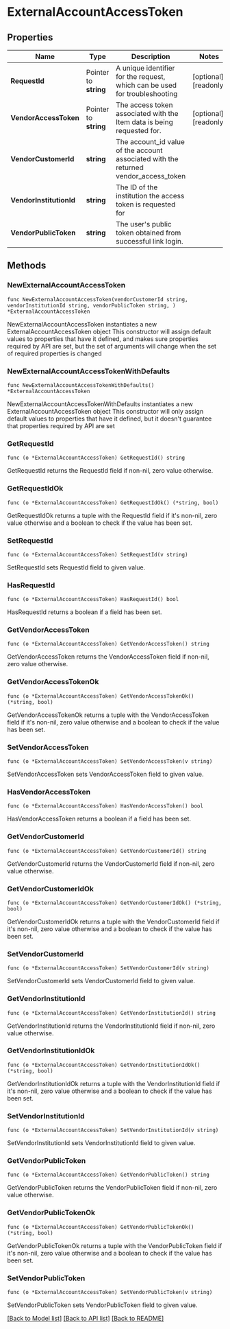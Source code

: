 # ExternalAccountAccessToken

## Properties

Name | Type | Description | Notes
------------ | ------------- | ------------- | -------------
**RequestId** | Pointer to **string** | A unique identifier for the request, which can be used for troubleshooting | [optional] [readonly] 
**VendorAccessToken** | Pointer to **string** | The access token associated with the Item data is being requested for. | [optional] [readonly] 
**VendorCustomerId** | **string** | The account_id value of the account associated with the returned vendor_access_token | 
**VendorInstitutionId** | **string** | The ID of the institution the access token is requested for  | 
**VendorPublicToken** | **string** | The user&#39;s public token obtained from successful link login.  | 

## Methods

### NewExternalAccountAccessToken

`func NewExternalAccountAccessToken(vendorCustomerId string, vendorInstitutionId string, vendorPublicToken string, ) *ExternalAccountAccessToken`

NewExternalAccountAccessToken instantiates a new ExternalAccountAccessToken object
This constructor will assign default values to properties that have it defined,
and makes sure properties required by API are set, but the set of arguments
will change when the set of required properties is changed

### NewExternalAccountAccessTokenWithDefaults

`func NewExternalAccountAccessTokenWithDefaults() *ExternalAccountAccessToken`

NewExternalAccountAccessTokenWithDefaults instantiates a new ExternalAccountAccessToken object
This constructor will only assign default values to properties that have it defined,
but it doesn't guarantee that properties required by API are set

### GetRequestId

`func (o *ExternalAccountAccessToken) GetRequestId() string`

GetRequestId returns the RequestId field if non-nil, zero value otherwise.

### GetRequestIdOk

`func (o *ExternalAccountAccessToken) GetRequestIdOk() (*string, bool)`

GetRequestIdOk returns a tuple with the RequestId field if it's non-nil, zero value otherwise
and a boolean to check if the value has been set.

### SetRequestId

`func (o *ExternalAccountAccessToken) SetRequestId(v string)`

SetRequestId sets RequestId field to given value.

### HasRequestId

`func (o *ExternalAccountAccessToken) HasRequestId() bool`

HasRequestId returns a boolean if a field has been set.

### GetVendorAccessToken

`func (o *ExternalAccountAccessToken) GetVendorAccessToken() string`

GetVendorAccessToken returns the VendorAccessToken field if non-nil, zero value otherwise.

### GetVendorAccessTokenOk

`func (o *ExternalAccountAccessToken) GetVendorAccessTokenOk() (*string, bool)`

GetVendorAccessTokenOk returns a tuple with the VendorAccessToken field if it's non-nil, zero value otherwise
and a boolean to check if the value has been set.

### SetVendorAccessToken

`func (o *ExternalAccountAccessToken) SetVendorAccessToken(v string)`

SetVendorAccessToken sets VendorAccessToken field to given value.

### HasVendorAccessToken

`func (o *ExternalAccountAccessToken) HasVendorAccessToken() bool`

HasVendorAccessToken returns a boolean if a field has been set.

### GetVendorCustomerId

`func (o *ExternalAccountAccessToken) GetVendorCustomerId() string`

GetVendorCustomerId returns the VendorCustomerId field if non-nil, zero value otherwise.

### GetVendorCustomerIdOk

`func (o *ExternalAccountAccessToken) GetVendorCustomerIdOk() (*string, bool)`

GetVendorCustomerIdOk returns a tuple with the VendorCustomerId field if it's non-nil, zero value otherwise
and a boolean to check if the value has been set.

### SetVendorCustomerId

`func (o *ExternalAccountAccessToken) SetVendorCustomerId(v string)`

SetVendorCustomerId sets VendorCustomerId field to given value.


### GetVendorInstitutionId

`func (o *ExternalAccountAccessToken) GetVendorInstitutionId() string`

GetVendorInstitutionId returns the VendorInstitutionId field if non-nil, zero value otherwise.

### GetVendorInstitutionIdOk

`func (o *ExternalAccountAccessToken) GetVendorInstitutionIdOk() (*string, bool)`

GetVendorInstitutionIdOk returns a tuple with the VendorInstitutionId field if it's non-nil, zero value otherwise
and a boolean to check if the value has been set.

### SetVendorInstitutionId

`func (o *ExternalAccountAccessToken) SetVendorInstitutionId(v string)`

SetVendorInstitutionId sets VendorInstitutionId field to given value.


### GetVendorPublicToken

`func (o *ExternalAccountAccessToken) GetVendorPublicToken() string`

GetVendorPublicToken returns the VendorPublicToken field if non-nil, zero value otherwise.

### GetVendorPublicTokenOk

`func (o *ExternalAccountAccessToken) GetVendorPublicTokenOk() (*string, bool)`

GetVendorPublicTokenOk returns a tuple with the VendorPublicToken field if it's non-nil, zero value otherwise
and a boolean to check if the value has been set.

### SetVendorPublicToken

`func (o *ExternalAccountAccessToken) SetVendorPublicToken(v string)`

SetVendorPublicToken sets VendorPublicToken field to given value.



[[Back to Model list]](../README.md#documentation-for-models) [[Back to API list]](../README.md#documentation-for-api-endpoints) [[Back to README]](../README.md)


